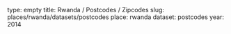 type: empty
title: Rwanda / Postcodes / Zipcodes
slug: places/rwanda/datasets/postcodes
place: rwanda
dataset: postcodes
year: 2014
